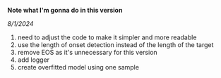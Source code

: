 **Note what I'm gonna do in this version**

*8/1/2024*
1. need to adjust the code to make it simpler and more readable
2. use the length of onset detection instead of the length of the target
3. remove EOS as it's unnecessary for this version
4. add logger
5. create overfitted model using one sample
